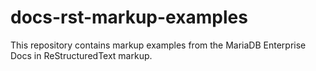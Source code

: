 # docs-rst-markup-examples
This repository contains markup examples from the MariaDB Enterprise Docs in ReStructuredText markup.
